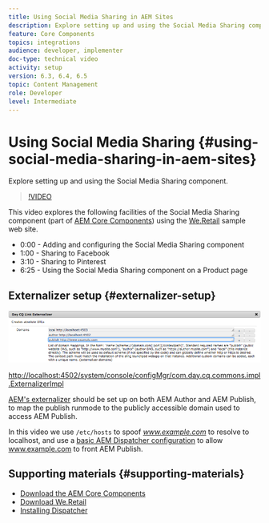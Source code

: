 ```yaml
---
title: Using Social Media Sharing in AEM Sites
description: Explore setting up and using the Social Media Sharing component.
feature: Core Components
topics: integrations
audience: developer, implementer
doc-type: technical video
activity: setup
version: 6.3, 6.4, 6.5
topic: Content Management
role: Developer
level: Intermediate
---
```


# Using Social Media Sharing {#using-social-media-sharing-in-aem-sites}

Explore setting up and using the Social Media Sharing component.

>[!VIDEO](https://video.tv.adobe.com/v/18897/?quality=9&learn=on)

This video explores the following facilities of the Social Media Sharing component (part of [AEM Core Components](https://docs.adobe.com/content/help/en/experience-manager-core-components/using/introduction.html)) using the [We.Retail](https://github.com/Adobe-Marketing-Cloud/aem-sample-we-retail#weretail) sample web site.

* 0:00 - Adding and configuring the Social Media Sharing component
* 1:00 - Sharing to Facebook
* 3:10 - Sharing to Pinterest
* 6:25 - Using the Social Media Sharing component on a Product page

## Externalizer setup {#externalizer-setup}

![Day CQ Link Externalizer](assets/externalizer.png)

[http://localhost:4502/system/console/configMgr/com.day.cq.commons.impl.ExternalizerImpl](http://localhost:4502/system/console/configMgr/com.day.cq.commons.impl.ExternalizerImpl)

[AEM's externalizer](https://helpx.adobe.com/experience-manager/6-5/sites/developing/using/externalizer.html) should be set up on both AEM Author and AEM Publish, to map the publish runmode to the publicly accessible domain used to access AEM Publish.

In this video we use `/etc/hosts` to spoof *www.example.com* to resolve to localhost, and use a [basic AEM Dispatcher configuration](https://docs.adobe.com/content/help/en/experience-manager-dispatcher/using/getting-started/dispatcher-install.html) to allow www.example.com to front AEM Publish.

## Supporting materials {#supporting-materials}

* [Download the AEM Core Components](https://github.com/adobe/aem-core-wcm-components/releases)
* [Download We.Retail](https://github.com/Adobe-Marketing-Cloud/aem-sample-we-retail/releases)
* [Installing Dispatcher](https://docs.adobe.com/content/help/en/experience-manager-dispatcher/using/getting-started/dispatcher-install.html)
